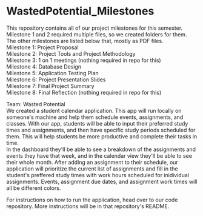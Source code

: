 # WastedPotential_Milestones

This repository contains all of our project milestones for this semester. Milestone 1 and 2 required multiple files, so we created folders for them. The other milestones are listed below that, mostly as PDF files.  
Milestone 1: Project Proposal  
Milestone 2: Project Tools and Project Methodology  
Milestone 3: 1 on 1 meetings (nothing required in repo for this)  
Milestone 4: Database Design  
Milestone 5: Application Testing Plan  
Milestone 6: Project Presentation Slides  
Milestone 7: Final Project Summary  
Milestone 8: Final Reflection (nothing required in repo for this)  

Team: Wasted Potential  
We created a student calendar application. This app will run locally on someone's machine and help them schedule events, assignments, and classes. With our app, students will be able to input their preferred study times and assignments, and then have specific study periods scheduled for them. This will help students be more productive and complete their tasks in time.   
In the dashboard they'll be able to see a breakdown of the assignments and events they have that week, and in the calendar view they'll be able to see their whole month. After adding an assignment to their schedule, our application will prioritize the current list of assignments and fill in the student's preffered study times with work hours scheduled for inidividual assignments.
Events, assignment due dates, and assignment work times will all be different colors.

For instructions on how to run the application, head over to our code repository. More instructions will be in that repository's README.
